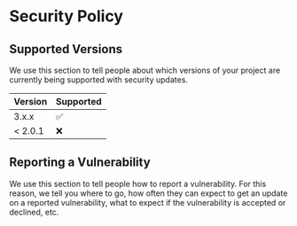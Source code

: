 # Security Policy

## Supported Versions

We use this section to tell people about which versions of your project are currently being supported with security updates.

| Version | Supported          |
| ------- | ------------------ |
| 3.x.x   | :white_check_mark: |
| < 2.0.1 | :x:                |

## Reporting a Vulnerability

We use this section to tell people how to report a vulnerability. For this reason, we tell you where to go, how often they can expect to get an update on a reported vulnerability, what to expect if the vulnerability is accepted or declined, etc.
